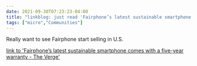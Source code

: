 ```yaml
---
date: 2021-09-30T07:23:23-04:00
title: "linkblog: just read 'Fairphone’s latest sustainable smartphone comes with a five-year warranty - The Verge'"
tags: ["micro","Communities"]
---
```

Really want to see Fairphone start selling in U.S.
 
[link to 'Fairphone’s latest sustainable smartphone comes with a five-year warranty - The Verge'](https://www.theverge.com/2021/9/30/22700014/fairphone-4-release-date-news-features-warranty-price-sustainable)
